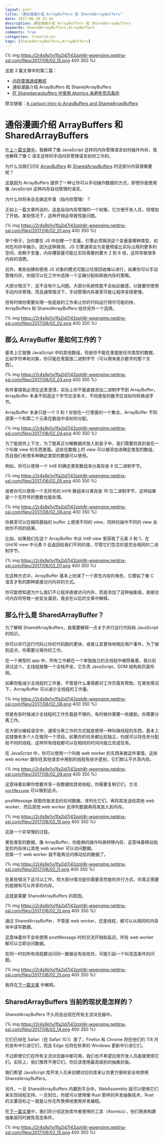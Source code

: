 ```yaml
---
layout: post
title: "通俗漫画介绍 ArrayBuffers 和 SharedArrayBuffers"
date: 2017-06-20 22:44
description: 通俗漫画介绍 ArrayBuffers 和 SharedArrayBuffers
keywords: SharedArrayBuffers,ArrayBuffers
comments: true
categories: translation
tags: [SharedArrayBuffers,ArrayBuffers]
---
```


{% img https://2r4s9p1yi1fa2jd7j43zph8r-wpengine.netdna-ssl.com/files/2017/06/02_15.png 400 350 %}

这是 3 篇文章中的第二篇：

* [内存管理速成教程](http://zhaozhiming.github.io/blog/2017/06/20/a-crash-course-in-memory-management-zh/)
* 通俗漫画介绍 ArrayBuffers 和 SharedArrayBuffers
* [在 Sharedarraybuffers 中使用 Atomics 来避免竞态条件](http://zhaozhiming.github.io/blog/2017/06/21/avoiding-race-conditions-in-sharedarraybuffers-with-atomics-zh/)

原文链接：[A cartoon intro to ArrayBuffers and SharedArrayBuffers](https://hacks.mozilla.org/2017/06/a-cartoon-intro-to-arraybuffers-and-sharedarraybuffers/)

<!--more-->

# 通俗漫画介绍 ArrayBuffers 和 SharedArrayBuffers
  
在[上一篇文章中](http://zhaozhiming.github.io/blog/2017/06/20/a-crash-course-in-memory-management-zh/)，我解释了像 JavaScript 这样的内存管理语言如何操作内存，我也解释了像 C 语言这样的手动内存管理语言如何工作的。  

为什么当我们讨论 [ArrayBuffers](https://developer.mozilla.org/en-US/docs/Web/JavaScript/Reference/Global_Objects/ArrayBuffer) 和 [SharedArrayBuffers](https://developer.mozilla.org/en-US/docs/Web/JavaScript/Reference/Global_Objects/SharedArrayBuffer) 时这部分内容很重要呢？  

这是因为 ArrayBuffers 提供了一种让你可以手动操作数据的方式，即使你是使用像 JavaScript 这种内存自动管理的语言。  

为什么你将来会去做这件事（指内存管理）？  

正如上一篇文章所说的，这是自动内存管理的一个权衡，它方便开发人员，但增加了开销，某些情况下，这种开销会导致性能问题。  

{% img https://2r4s9p1yi1fa2jd7j43zph8r-wpengine.netdna-ssl.com/files/2017/06/02_01.png 400 350 %}
  
举个例子，当你要在 JS 中创建一个变量，引擎必须猜测这个变量是哪种类型，如何在内存中展示。因为这种猜测，JS 引擎通常会为变量预留比实际占用的更多的空间，依赖于变量，内存槽容量可能比实际需要的要大 2 到 8 倍，这将导致很多内存的浪费。  

另外，某些创建和使用 JS 对象的模式可能让垃圾回收难以进行，如果你可以手动管理内存，你就可以在工作中选择一个正确分配和释放内存的策略。  

大部分情况下，这不会有什么问题。大部分系统性能不会如此敏感，以致要你使用手动内存管理，而且通常情况下，手动管理内存甚至可能让程序变得更慢。  

但有时候你需要处理一些底层的工作来让你的代码运行得尽可能的快，ArrayBuffers 和 SharedArrayBuffers 给你另外一个选择。  

{% img https://2r4s9p1yi1fa2jd7j43zph8r-wpengine.netdna-ssl.com/files/2017/06/02_02.png 400 350 %}
  
## 那么 ArrayBuffer 是如何工作的？

基本上它就像 JavaScript 中的其他数组，但是你不能在里面放任何类型的数据，比如字符串和对象，你只能在里面放二进制字节（可以用来表示数字的那个东西）。  

{% img https://2r4s9p1yi1fa2jd7j43zph8r-wpengine.netdna-ssl.com/files/2017/06/02_03.png 400 350 %}
  
有件事情我必须在这里澄清，实际上你不能直接添加二进制字节到 ArrayBuffer，ArrayBuffer 本身不知道这个字节应该多大，不同类型的数字应该如何转换成字节。  

ArrayBuffer 本身只是一个 0 和 1 存放在一行里面的一个集合，ArrayBuffer 不知道第一个和第二个元素在数组中该如何分配。  

{% img https://2r4s9p1yi1fa2jd7j43zph8r-wpengine.netdna-ssl.com/files/2017/06/02_04.png 400 350 %}
  
为了能提供上下文，为了能真正分解数据并放入到盒子中，我们需要将其封装在一个叫做 view 的东西里面。这些在数据上的 view 可以被添加进确定类型的数组，而且我们有很多种确定类型的数据可以使用。  

例如，你可以使用一个 Int8 的确定类型数组来分离存放 8 位二进制字节。  

{% img https://2r4s9p1yi1fa2jd7j43zph8r-wpengine.netdna-ssl.com/files/2017/06/02_05.png 400 350 %}
  
或者你可以使用一个无符号的 Int16 数组来分离存放 16 位二进制字节，这样如果是一个无符号的整数也能处理。  

{% img https://2r4s9p1yi1fa2jd7j43zph8r-wpengine.netdna-ssl.com/files/2017/06/02_06.png 400 350 %}
  
你甚至可以在相同基础的 buffer 上使用不同的 view，同样的操作不同的 view 会给你不同的结果。  

比如，如果我们在这个 ArrayBuffer 中从 Int8 view 里获取了元素 0 和 1，在 Uint16 view 中元素 0 会返回给我们不同的值，尽管它们包含的是完全相同的二进制字节。  

{% img https://2r4s9p1yi1fa2jd7j43zph8r-wpengine.netdna-ssl.com/files/2017/06/02_07.png 400 350 %}
  
在这种方式中，ArrayBuffer 基本上扮演了一个原生内存的角色，它模拟了像 C 语言才有的那种直接访问内存的方式。  

你可能想知道为什么我们不让程序直接访问内存，而是添加了这种抽象层。直接访问内存将导致一些安全漏洞，我会在以后的文章中解释。  

## 那么什么是 SharedArrayBuffer？

为了解释 SharedArrayBuffers，我需要解释一点关于并行运行代码和 JavaScript 的知识。  

你可以并行运行代码让你的代码跑的更快，或者让其更快地相应用户事件。为了做到这点，你需要分离你的工作。  

在一个典型的 app 中，所有工作都在一个单独独立的主线程中被照看着，我以前讲过这个。主线程就像一个全栈开发，它负责 JavaScript，DOM 结构和页面布局。  

如果你能减少主线程的工作量，不管是什么事情都对工作负载有帮助，在某些情况下，ArrrayBuffer 可以减少主线程的工作量。  

{% img https://2r4s9p1yi1fa2jd7j43zph8r-wpengine.netdna-ssl.com/files/2017/06/02_08.png 400 350 %}

但是有些时候减少主线程的工作负载是不够的，有时候你需要一些援助，你需要分离工作。  

在大部分编程语言中，通常分离工作的方式就是使用一种叫做线程的东西，基本上这就像有多个人在做同一个项目。如果你的任务都比较独立，你就可以将任务分配给不同的线程，这样所有线程都可以在相同的时间内独立完成任务。  

在 JavaScript 中，你可以使用一个叫做 web worker 的东西来做这件事情，这些 web worker 跟你在其他语言中用到的线程有些许差别，它们默认不共享内存。  

{% img https://2r4s9p1yi1fa2jd7j43zph8r-wpengine.netdna-ssl.com/files/2017/06/02_09.png 400 350 %}
  
这意味着如果你想要共享一些数据给其他线程，你需要复制它们，方法 [`postMessage`](https://developer.mozilla.org/en-US/docs/Web/API/Worker/postMessage) 可以做到这点。  

postMessage 获取你放进去的任何数据，序列化它们，再将其发送给其他 web worker，然后其他 web worker 反序列数据再将其放入到内存。  

{% img https://2r4s9p1yi1fa2jd7j43zph8r-wpengine.netdna-ssl.com/files/2017/06/02_10.png 400 350 %}
  
这是一个非常慢的过程。  

某些类型的数据，像 ArrayBuffer，你能做的操作叫做转移内存，这意味着移动指定的内存块让其他 web worker 可以访问数据。  
但第一个 web worker 就不能再访问移动后的数据了。  

{% img https://2r4s9p1yi1fa2jd7j43zph8r-wpengine.netdna-ssl.com/files/2017/06/02_11.png 400 350 %}
  
在某些情况下这可以工作，但大部分情况是你需要高性能的并行方式，你真正需要的是拥有可以共享的内存。  

这就是需要 SharedArrayBuffers 的原因。  

{% img https://2r4s9p1yi1fa2jd7j43zph8r-wpengine.netdna-ssl.com/files/2017/06/02_12.png 400 350 %}
  
通过 SharedArrayBuffer，不管是 web worker，还是线程，都可以从相同的内存块中读写数据。  

这意味着你不会有使用 postMessage 时的交流开销和延迟。所有 web worker 都可以立即访问数据。  

在同一时刻所有线程都访问同一数据会有些危险，可能引起一个叫竞态条件的问题。  

{% img https://2r4s9p1yi1fa2jd7j43zph8r-wpengine.netdna-ssl.com/files/2017/06/02_13.png 400 350 %}
  
我将在[下一篇文章](http://zhaozhiming.github.io/blog/2017/06/21/avoiding-race-conditions-in-sharedarraybuffers-with-atomics-zh/) 中解释。  

## SharedArrayBuffers 当前的现状是怎样的？

SharedArrayBuffers 不久将会出现在所有主流浏览器中。  

{% img https://2r4s9p1yi1fa2jd7j43zph8r-wpengine.netdna-ssl.com/files/2017/06/02_14.png 400 350 %}
  
它们已经在 Safari（在 Safari 10.1）里了，Firefox 和 Chrome 将在他们的 7/8 月的发布中引进它们，而且 Edge 也将在秋季的 Windows 更新中引进它们。  

不过即使它们在所有主流浏览器中都可用，我们也不希望应用开发人员直接使用它们。实际上，我们推荐不用它们，你应该使用最高级别的抽象封装。  

我们希望 JavaScript 库开发人员来创建对应的库来让你更方便和安全地使用 SharedArrayBuffers。  

另外，一旦 SharedArrayBuffers 内置到平台中，WebAssembly 就可以使用它们来实现线程支持。一旦到位，你就可以使用像 Rust 那样的并发抽象技术，Rust 的主要目标之一就是让你无所畏惧地使用并发编程。  

在[下一篇文章](http://zhaozhiming.github.io/blog/2017/06/21/avoiding-race-conditions-in-sharedarraybuffers-with-atomics-zh/)中，我们将介绍这些库作者使用的工具（Atomics），他们用来构建抽象层同时避免竞态条件。  

{% img https://2r4s9p1yi1fa2jd7j43zph8r-wpengine.netdna-ssl.com/files/2017/06/02_15.png 400 350 %}
